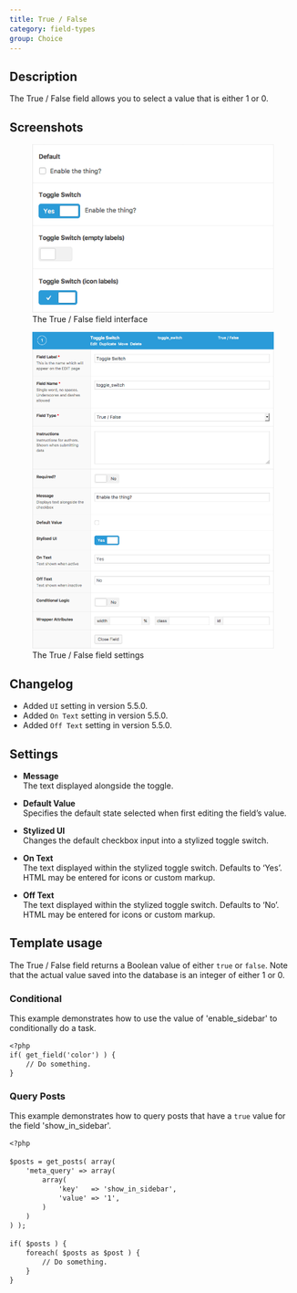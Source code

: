 ```yaml
---
title: True / False
category: field-types
group: Choice
---
```


## Description
The True / False field allows you to select a value that is either 1 or 0.

## Screenshots
<div class="gallery">
	<figure>
		<a href="https://raw.githubusercontent.com/AdvancedCustomFields/docs/master/assets/acf-true-false-field-interface.png">
			<img src="https://raw.githubusercontent.com/AdvancedCustomFields/docs/master/assets/acf-true-false-field-interface.png" alt="True/false field that allows you to check a box or toggle a switch" />
		</a>
		<figcaption>The True / False field interface</figcaption>
	</figure>
	<figure>
		<a href="https://raw.githubusercontent.com/AdvancedCustomFields/docs/master/assets/acf-true-false-field-settings.png">
			<img src="https://raw.githubusercontent.com/AdvancedCustomFields/docs/master/assets/acf-true-false-field-settings.png" alt="List of settings shown when creating a True/false field" />
		</a>
		<figcaption>The True / False field settings</figcaption>
	</figure>
</div>

## Changelog
- Added `UI` setting in version 5.5.0.
- Added `On Text` setting in version 5.5.0.
- Added `Off Text` setting in version 5.5.0.

## Settings
- **Message**  
  The text displayed alongside the toggle.
  
- **Default Value**  
  Specifies the default state selected when first editing the field’s value.
  
- **Stylized UI**  
  Changes the default checkbox input into a stylized toggle switch.
  
- **On Text**  
  The text displayed within the stylized toggle switch. Defaults to ‘Yes’. HTML may be entered for icons or custom markup.
  
- **Off Text**  
  The text displayed within the stylized toggle switch. Defaults to ‘No’. HTML may be entered for icons or custom markup.

## Template usage
The True / False field returns a Boolean value of either `true` or `false`.
Note that the actual value saved into the database is an integer of either 1 or 0.

### Conditional
This example demonstrates how to use the value of 'enable_sidebar' to conditionally do a task.

```
<?php
if( get_field('color') ) {
	// Do something.
}
```

### Query Posts
This example demonstrates how to query posts that have a `true` value for the field 'show_in_sidebar'.

```
<?php

$posts = get_posts( array(
    'meta_query' => array(
        array(
            'key'   => 'show_in_sidebar',
            'value' => '1',
        )
    )
) );

if( $posts ) {
	foreach( $posts as $post ) {
		// Do something.
	}
}
```
